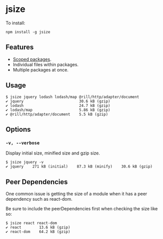 # jsize

To install:
```
npm install -g jsize
```

## Features
* [Scoped packages](https://docs.npmjs.com/misc/scope).
* Individual files within packages.
* Multiple packages at once.

## Usage

```
$ jsize jquery lodash lodash/map @rill/http/adapter/document
✔ jquery                         30.6 kB (gzip)
✔ lodash                         24.7 kB (gzip)
✔ lodash/map                     5.86 kB (gzip)
✔ @rill/http/adapter/document    5.5 kB (gzip)
```

## Options

### `-v, --verbose`

Display initial size, minified size and gzip size.

```
$ jsize jquery -v
✔ jquery    271 kB (initial)    87.3 kB (minify)    30.6 kB (gzip)
```

## Peer Dependencies

One common issue is getting the size of a module when it has a peer dependency such as react-dom.

Be sure to include the peerDependencies first when checking the size like so:

```
$ jsize react react-dom
✔ react        13.6 kB (gzip)
✔ react-dom    64.2 kB (gzip)
```
